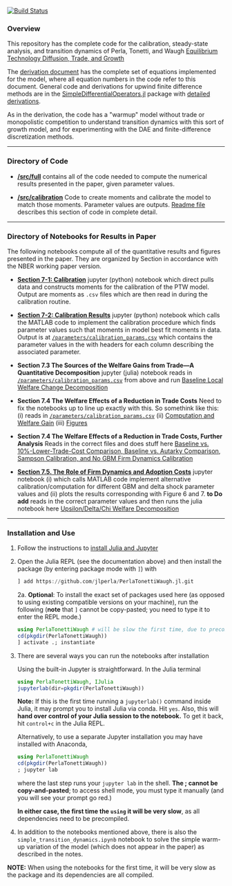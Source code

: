 [![Build Status](https://travis-ci.com/jlperla/PerlaTonettiWaugh.jl.svg?token=G6ge79qYLosYiRGJBp1G&branch=master)](https://travis-ci.com/jlperla/PerlaTonettiWaugh.jl)

### Overview

This repository has the complete code for the calibration, steady-state analysis, and transition dynamics of Perla, Tonetti, and Waugh [Equilibrium Technology Diffusion, Trade, and Growth](http://christophertonetti.com/files/papers/PerlaTonettiWaugh_DiffusionTradeAndGrowth.pdf)

The [derivation document](/docs/numerical_algorithm.pdf) has the complete set of equations implemented for the model, where all equation numbers in the code refer to this document.  General code and derivations for upwind finite difference methods are in the [SimpleDifferentialOperators.jl](https://github.com/QuantEcon/SimpleDifferentialOperators.jl) package with [detailed derivations](https://github.com/QuantEcon/SimpleDifferentialOperators.jl/releases/download/dev/discretized-differential-operator-derivation.pdf).

As in the derivation, the code has a "warmup" model without trade or monopolistic competition to understand transition dynamics with this sort of growth model, and for experimenting with the DAE and finite-difference discretization methods.

---
### Directory of Code

* **[/src/full](/src/full)** contains all of the code needed to compute the numerical results presented in the paper, given parameter values.

* **[/src/calibration](/src/calibration)** Code to create moments and calibrate the model to match those moments. Parameter values are outputs. [Readme file](/src/calibration/README.md) describes this section of code in complete detail.

---
### Directory of Notebooks for Results in Paper

The following notebooks compute all of the quantitative results and figures presented in the paper. They are organized by Section in accordance with the NBER working paper version.

- **[Section 7-1: Calibration](section_7-1.ipynb)** jupyter (python) notebook which direct pulls data and constructs moments for the calibration of the PTW model. Output are moments as ``.csv`` files which are then read in during the calibration routine.

- **[Section 7-2: Calibration Results](section_7-2.ipynb)** jupyter (python) notebook which calls the MATLAB code to implement the calibration procedure which finds parameter values such that moments in model best fit moments in data. Output is at [``/parameters/calibration_params.csv``](/parameters/calibration_params.csv) which contains the parameter values in the with headers for each column describing the associated parameter.

- **Section 7.3 The Sources of the Welfare Gains from Trade—A Quantitative Decomposition** jupyter (julia) notebook reads in [``/parameters/calibration_params.csv``](/parameters/calibration_params.csv)  from above and run [Baseline Local Welfare Change Decomposition](WelfareChangeDecomposition.ipynb)

- **Section 7.4 The Welfare Effects of a Reduction in Trade Costs** Need to fix the notebooks up to line up exactly with this. So somethink like this: (i) reads in [``/parameters/calibration_params.csv``](/parameters/calibration_params.csv) (ii) [Computation and Welfare Gain](TransitionDynamics.ipynb) (iii) [Figures](TransitionDynamicsFigures.ipynb)

- **Section 7.4 The Welfare Effects of a Reduction in Trade Costs, Further Analysis** Reads in the correct files and does stuff here [Baseline vs. 10%-Lower-Trade-Cost Comparison, Baseline vs. Autarky Comparison, Sampson Calibration, and No GBM Firm Dynamics Calibration](SteadyState.ipynb)

- **[Section 7.5. The Role of Firm Dynamics and Adoption Costs](section_7-5.ipynb)** jupyter notebook (i) which calls MATLAB code implement alternative calibration/computation for different GBM and delta shock parameter values and (ii) plots the results corresponding with Figure 6 and 7. **to Do add** reads in the correct parameter values and then runs the julia notebook here [Upsilon/Delta/Chi Welfare Decomposition](ChiUpsilonDelta.ipynb)

---
### Installation and Use

1. Follow the instructions to [install Julia and Jupyter](https://lectures.quantecon.org/jl/getting_started.html)

2. Open the Julia REPL (see the documentation above) and then install the package (by entering package mode with `]`) with

    ```julia
    ] add https://github.com/jlperla/PerlaTonettiWaugh.jl.git
    ```

   2a. **Optional**: To install the exact set of packages used here (as opposed to using existing compatible versions on your machine), run the following (**note** that `]` cannot be copy-pasted; you need to type it to enter the REPL mode.)

      ```julia
      using PerlaTonettiWaugh # will be slow the first time, due to precompilation
      cd(pkgdir(PerlaTonettiWaugh))
      ] activate .; instantiate
      ```

3. There are several ways you can run the notebooks after installation

    Using the built-in Jupyter is straightforward.  In the Julia terminal
    ```julia
    using PerlaTonettiWaugh, IJulia
    jupyterlab(dir=pkgdir(PerlaTonettiWaugh))
    ```

   **Note:** If this is the first time running a `jupyterlab()` command inside Julia, it may prompt you to install Julia via conda. Hit `yes`. Also, this will **hand over control of your Julia session to the notebook.** To get it back, hit `control+c` in the Julia REPL.

    Alternatively, to use a separate Jupyter installation you may have installed with Anaconda,
    ```julia
    using PerlaTonettiWaugh
    cd(pkgdir(PerlaTonettiWaugh))
    ; jupyter lab
    ```
    where the last step runs your `jupyter lab` in the shell. **The ; cannot be copy-and-pasted**; to access shell mode, you must type it manually (and you will see your prompt go red.)

    **In either case, the first time the `using` it will be very slow**, as all dependencies need to be precompiled.

4. In addition to the notebooks mentioned above, there is also the `simple_transition_dynamics.ipynb` notebook to solve the simple warm-up variation of the model (which does not appear in the paper) as described in the notes.

**NOTE:** When using the notebooks for the first time, it will be very slow as the package and its dependencies are all compiled.

